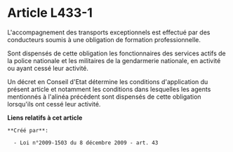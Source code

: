 # Article L433-1

L'accompagnement des transports exceptionnels est effectué par des conducteurs soumis à une obligation de formation
professionnelle. 

Sont dispensés de cette obligation les fonctionnaires des services actifs de la police nationale et les militaires de la
gendarmerie nationale, en activité ou ayant cessé leur activité. 

Un décret en Conseil d'Etat détermine les conditions d'application du présent article et notamment les conditions dans
lesquelles les agents mentionnés à l'alinéa précédent sont dispensés de cette obligation lorsqu'ils ont cessé leur activité.

**Liens relatifs à cet article**

	**Créé par**:

	  - Loi n°2009-1503 du 8 décembre 2009 - art. 43
